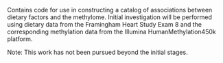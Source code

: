 Contains code for use in constructing a catalog of associations between dietary factors and the methylome. Initial investigation will be performed using dietary data from the Framingham Heart Study Exam 8 and the corresponding methylation data from the Illumina HumanMethylation450k platform.

Note: This work has not been pursued beyond the initial stages.
